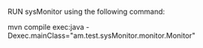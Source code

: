 RUN sysMonitor using the following command:

mvn compile  exec:java -Dexec.mainClass="am.test.sysMonitor.monitor.Monitor"
